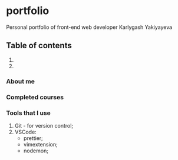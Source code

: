 # portfolio
Personal portfolio of front-end web developer Karlygash Yakiyayeva

## Table of contents
1. 
2. 

### About me



### Completed courses



### Tools that I use
1. Git - for version control;
2. VSCode: 
    - prettier;
    - vimextension;
    - nodemon;